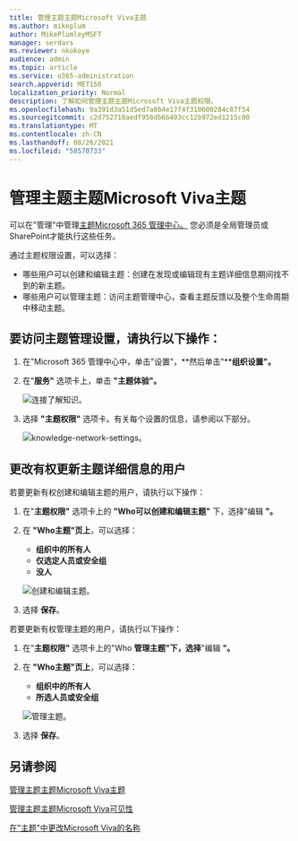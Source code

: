 ```yaml
---
title: 管理主题主题Microsoft Viva主题
ms.author: mikeplum
author: MikePlumleyMSFT
manager: serdars
ms.reviewer: nkokoye
audience: admin
ms.topic: article
ms.service: o365-administration
search.appverid: MET150
localization_priority: Normal
description: 了解如何管理主题主题Microsoft Viva主题权限。
ms.openlocfilehash: 9a391d3a51d5ed7a8b4e17f4f310600284c87f54
ms.sourcegitcommit: c2d752718aedf958db6b403cc12b972ed1215c00
ms.translationtype: MT
ms.contentlocale: zh-CN
ms.lasthandoff: 08/26/2021
ms.locfileid: "58570733"
---
```

# <a name="manage-topic-permissions-in-microsoft-viva-topics"></a>管理主题主题Microsoft Viva主题

可以在"管理"中管理[主题Microsoft 365 管理中心。](https://admin.microsoft.com) 您必须是全局管理员或SharePoint才能执行这些任务。

通过主题权限设置，可以选择：

- 哪些用户可以创建和编辑主题：创建在发现或编辑现有主题详细信息期间找不到的新主题。
- 哪些用户可以管理主题：访问主题管理中心，查看主题反馈以及整个生命周期中移动主题。

## <a name="to-access-topics-management-settings"></a>要访问主题管理设置，请执行以下操作：

1. 在"Microsoft 365 管理中心中，单击"设置"，**然后单击"****组织设置"。**
2. 在"**服务"** 选项卡上，单击 **"主题体验"。**

    ![连接了解知识。](../media/admin-org-knowledge-options-completed.png) 

3. 选择 **"主题权限"** 选项卡。有关每个设置的信息，请参阅以下部分。

    ![knowledge-network-settings。](../media/knowledge-network-settings-topic-permissions.png) 

## <a name="change-who-has-permissions-to-update-topic-details"></a>更改有权更新主题详细信息的用户

若要更新有权创建和编辑主题的用户，请执行以下操作：

1. 在"**主题权限"** 选项卡上的 **"Who可以创建和编辑主题"** 下，选择"编辑 **"。**
2. 在 **"Who主题"页上**，可以选择：
    - **组织中的所有人**
    - **仅选定人员或安全组**
    - **没人**

    ![创建和编辑主题。](../media/k-manage-who-can-create-and-edit.png)  

3. 选择 **保存**。

若要更新有权管理主题的用户，请执行以下操作：

1. 在"**主题权限"** 选项卡上的"Who **管理主题"下，选择**"编辑 **"。**
2. 在 **"Who主题"页上**，可以选择：
    - **组织中的所有人**
    - **所选人员或安全组**

    ![管理主题。](../media/k-manage-who-can-manage-topics.png)  

3. 选择 **保存**。

## <a name="see-also"></a>另请参阅

[管理主题主题Microsoft Viva主题](topic-experiences-discovery.md)

[管理主题主题Microsoft Viva可见性](topic-experiences-knowledge-rules.md)

[在"主题"中更改Microsoft Viva的名称](topic-experiences-administration.md)
